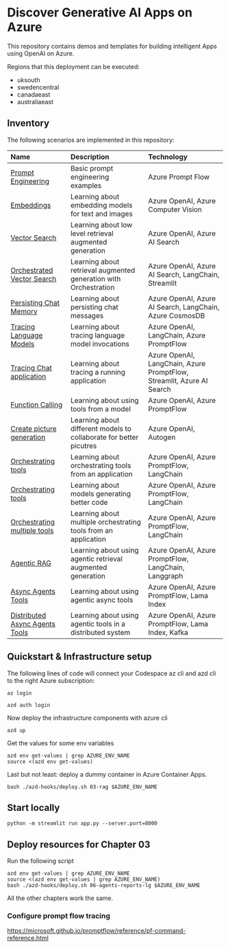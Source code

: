 # Discover Generative AI Apps on Azure
This repository contains demos and templates for building intelligent Apps using OpenAI on Azure.

Regions that this deployment can be executed:
- uksouth
- swedencentral
- canadaeast
- australiaeast


## Inventory

The following scenarios are implemented in this repository:

| Name | Description | Technology  |
| :-- | :--| :-- |
| [Prompt Engineering](./src/01-prompting/basic.ipynb)| Basic prompt engineering examples | Azure Prompt Flow  |
| [Embeddings](./src/02-embeddings/similarity.ipynb)| Learning about embedding models for text and images | Azure OpenAI, Azure Computer Vision  |
| [Vector Search](./src/03-rag/rag-ai-search.ipynb)| Learning about low level retrieval augmented generation | Azure OpenAI, Azure AI Search  |
| [Orchestrated Vector Search](./src/03-rag/app.py)| Learning about retrieval augmented generation with Orchestration | Azure OpenAI, Azure AI Search, LangChain, Streamlit |
| [Persisting Chat Memory](./src/04-orchestration-lc/chat-conversation.ipynb)| Learning about persisting chat messages | Azure OpenAI, Azure AI Search, LangChain, Azure CosmosDB  |
| [Tracing Language Models](./src/04-orchestration-lc/tracing.ipynb)| Learning about tracing language model invocations | Azure OpenAI, LangChain, Azure PromptFlow  |
| [Tracing Chat application](./src/04-orchestration-lc/app.py)| Learning about tracing a running application | Azure OpenAI, LangChain, Azure PromptFlow, Streamlit, Azure AI Search  |
| [Function Calling](./src/05-tools/tools-openai.ipynb)| Learning about using tools from a model | Azure OpenAI, Azure PromptFlow |
| [Create picture generation](./src/06-agents-creative-ag/autogen-gtp4o.ipynb)| Learning about different models to collaborate for better picutres | Azure OpenAI, Autogen |
| [Orchestrating tools](./src/05-tools/app.py)| Learning about orchestrating tools from an application | Azure OpenAI, Azure PromptFlow, LangChain |
| [Orchestrating tools](./src/05-agents-coding-lg/app.py)| Learning about models generating better code | Azure OpenAI, Azure PromptFlow, LangChain |
| [Orchestrating multiple tools](./src/05-multi-tools-tag-lc/app.py)| Learning about multiple orchestrating tools from an application | Azure OpenAI, Azure PromptFlow, LangChain |
| [Agentic RAG](./src/06-agents-lg/app.py)| Learning about using agentic retrieval augmented generation | Azure OpenAI, Azure PromptFlow, LangChain, Langgraph |
| [Async Agents Tools](./src/06-agents-tools-li/app.py)| Learning about using agentic async tools | Azure OpenAI, Azure PromptFlow, Lama Index |
| [Distributed Async Agents Tools](./src/06-agents-kafka-li/app.py)| Learning about using agentic tools in a distributed system | Azure OpenAI, Azure PromptFlow, Lama Index, Kafka |

## Quickstart & Infrastructure setup

The following lines of code will connect your Codespace az cli and azd cli to the right Azure subscription:

```
az login

azd auth login

```

Now deploy the infrastructure components with azure cli

```
azd up
```

Get the values for some env variables
```
azd env get-values | grep AZURE_ENV_NAME
source <(azd env get-values)
```

Last but not least: deploy a dummy container in Azure Container Apps. 
```
bash ./azd-hooks/deploy.sh 03-rag $AZURE_ENV_NAME

```

## Start locally

```
python -m streamlit run app.py --server.port=8000
```

## Deploy resources for Chapter 03

Run the following script

```
azd env get-values | grep AZURE_ENV_NAME
source <(azd env get-values | grep AZURE_ENV_NAME)
bash ./azd-hooks/deploy.sh 06-agents-reports-lg $AZURE_ENV_NAME
```

All the other chapters work the same.

### Configure prompt flow tracing

https://microsoft.github.io/promptflow/reference/pf-command-reference.html
